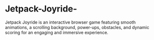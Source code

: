 # Jetpack-Joyride-
Jetpack Joyride is an interactive browser game featuring smooth animations, a scrolling background, power-ups, obstacles, and dynamic scoring for an engaging and immersive experience.
